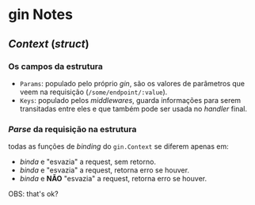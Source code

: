 # gin Notes

## *Context* (*struct*)

### Os campos da estrutura

- `Params`: populado pelo próprio *gin*, são os valores de parâmetros que veem na requisição (`/some/endpoint/:value`).
- `Keys`: populado pelos *middlewares*, guarda informações para serem transitadas entre eles e que também pode ser usada no *handler* final.

### *Parse* da requisição na estrutura

todas as funções de *binding* do `gin.Context` se diferem apenas em:

- *binda* e "esvazia" a request, sem retorno.
- *binda* e "esvazia" a request, retorna erro se houver.
- *binda* e **NÃO** "esvazia" a request, retorna erro se houver.

OBS: that's ok?
